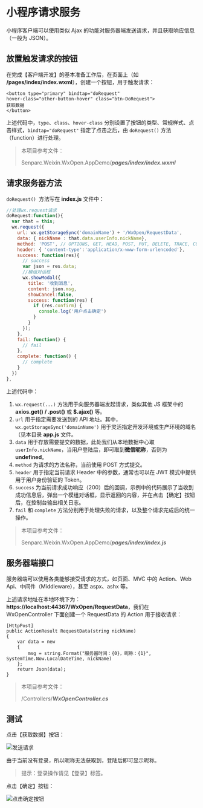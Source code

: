 # 小程序请求服务

小程序客户端可以使用类似 Ajax 的功能对服务器端发送请求，并且获取响应信息（一般为 JSON）。

## 放置触发请求的按钮

在完成【客户端开发】的基本准备工作后，在页面上（如 **/pages/index/index.wxml**），创建一个按钮，用于触发请求：

```
<button type="primary" bindtap="doRequest"
hover-class="other-button-hover" class="btn-DoRequest">
获取数据
</button>
```

上述代码中，`type`、`class`、`hover-class` 分别设置了按钮的类型、常规样式、点击样式，`bindtap="doRequest"` 指定了点击之后，由 `doRequest()` 方法（function）进行处理。

> 本项目参考文件：
>
> Senparc.Weixin.WxOpen.AppDemo/**_pages/index/index.wxml_**

## 请求服务器方法

`doRequest() `方法写在 **index.js** 文件中：

```js
//处理wx.request请求
doRequest:function(){
  var that = this;
  wx.request({
    url: wx.getStorageSync('domainName') + '/WxOpen/RequestData',
    data: { nickName : that.data.userInfo.nickName},
    method: 'POST', // OPTIONS, GET, HEAD, POST, PUT, DELETE, TRACE, CONNECT
    header: { 'content-type':'application/x-www-form-urlencoded'},
    success: function(res){
      // success
      var json = res.data;
      //模组对话框
      wx.showModal({
        title: '收到消息',
        content: json.msg,
        showCancel:false,
        success: function(res) {
          if (res.confirm) {
            console.log('用户点击确定')
          }
        }
      });
    },
    fail: function() {
      // fail
    },
    complete: function() {
      // complete
    }
  })
},
```

上述代码中：

1. `wx.request(...)` 方法用于向服务器端发起请求，类似其他 JS 框架中的 **axios.get() / .post()** 或 **$.ajax()** 等。
2. `url` 用于指定需要发送到的 API 地址。其中，`wx.getStorageSync('domainName')` 用于灵活指定开发环境或生产环境的域名（见本目录 **app.js** 文件。
3. `data` 用于存放需要提交的数据，此处我们从本地数据中心取 `userInfo.nickName`，当用户登陆后，即可取到**微信昵称**，否则为 **undefined**。
4. `method` 为请求的方法名称，当前使用 POST 方式提交。
5. `header` 用于指定当前请求 Header 中的参数，通常也可以在 JWT 模式中提供用于用户身份验证的 Token。
6. `success` 为当前请求成功响应（200）后的回调，示例中的代码展示了当收到成功信息后，弹出一个模组对话框，显示返回的内容，并在点击【确定】按钮后，在控制台输出相关日志。
7. `fail` 和 `complete` 方法分别用于处理失败的请求，以及整个请求完成后的统一操作。

> 本项目参考文件：
>
> Senparc.Weixin.WxOpen.AppDemo/**_pages/index/index.js_**

## 服务器端接口

服务器端可以使用各类能够接受请求的方式，如页面、MVC 中的 Action、Web Api、中间件（Middleware），甚至 aspx、ashx 等。

上述请求地址在本地环境下为：**https://localhost:44367/WxOpen/RequestData**，我们在 WxOpenController 下面创建一个 RequestData 的 Action 用于接收请求：

```
[HttpPost]
public ActionResult RequestData(string nickName)
{
    var data = new
    {
        msg = string.Format("服务器时间：{0}，昵称：{1}", SystemTime.Now.LocalDateTime, nickName)
    };
    return Json(data);
}
```

> 本项目参考文件：
>
> /Controllers/**_WxOpenController.cs_**

## 测试

点击【获取数据】按钮：

![发送请求](https://sdk.weixin.senparc.com/Docs/WxOpen/images/use-request-01.png)

由于当前没有登录，所以昵称无法获取到，登陆后即可显示昵称。

> 提示：登录操作请见【登录】标签。

点击【确定】按钮：

![点击确定按钮](https://sdk.weixin.senparc.com/Docs/WxOpen/images/use-request-02.png)
